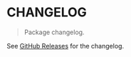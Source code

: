 # CHANGELOG

> Package changelog.

See [GitHub Releases](https://github.com/stdlib-js/utils-try-then/releases) for the changelog.